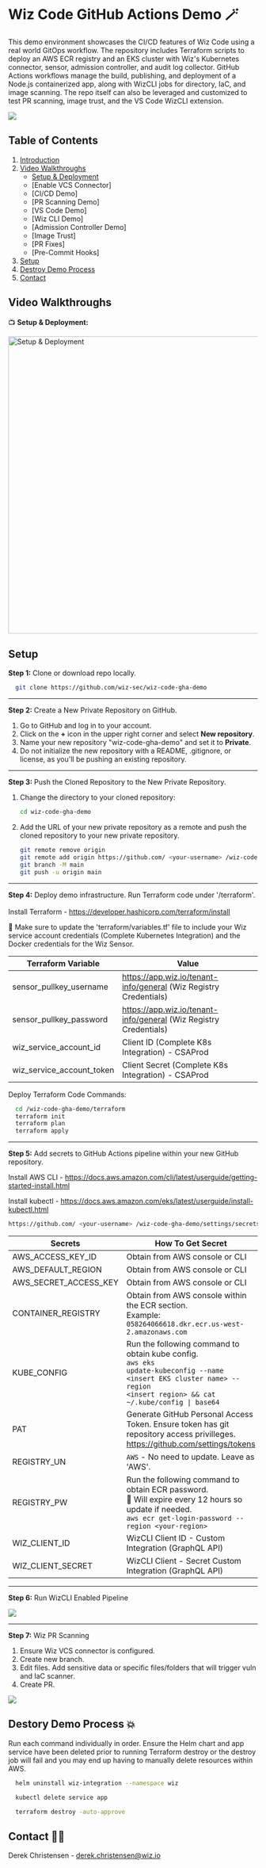 # Wiz Code GitHub Actions Demo :magic_wand:

This demo environment showcases the CI/CD features of Wiz Code using a real world GitOps workflow. The repository includes Terraform scripts to deploy an AWS ECR registry and an EKS cluster with Wiz's Kubernetes connector, sensor, admission controller, and audit log collector. GitHub Actions workflows manage the build, publishing, and deployment of a Node.js containerized app, along with WizCLI jobs for directory, IaC, and image scanning. The repo itself can also be leveraged and customized to test PR scanning, image trust, and the VS Code WizCLI extension.

<img src="https://github.com/wiz-sec/wiz-code-gha-demo/raw/main/images/gha.png">

## Table of Contents

1. [Introduction](#wiz-code-github-actions-demo-magic_wand)
2. [Video Walkthroughs](#video-walkthroughs)
   - [Setup & Deployment](#setup-and-deployment)
   - [Enable VCS Connector]
   - [CI/CD Demo]
   - [PR Scanning Demo]
   - [VS Code Demo]
   - [Wiz CLI Demo]
   - [Admission Controller Demo]
   - [Image Trust]
   - [PR Fixes]
   - [Pre-Commit Hooks]
3. [Setup](#setup)
4. [Destroy Demo Process](#destory-demo-process-boom)
5. [Contact](#contact) 

## Video Walkthroughs

<a name="setup-and-deployment"></a>
:tv: **Setup & Deployment:** 

<a href="https://beyondnetworkscom-my.sharepoint.com/:v:/g/personal/derek_christensen_wiz_io/EdN3Gqax1OZAq2X1YsOLEJ0BmBpkGsIPjbMFiK1DKPA52Q?e=1LABka" target="_blank">
  <img src="https://github.com/wiz-sec/wiz-code-gha-demo/raw/main/images/video1.png" alt="Setup & Deployment" width="600"/>
</a>

## Setup

**Step 1:** Clone or download repo locally.

```bash
  git clone https://github.com/wiz-sec/wiz-code-gha-demo
```

---
**Step 2:** Create a New Private Repository on GitHub.

1. Go to GitHub and log in to your account.
2. Click on the **+** icon in the upper right corner and select **New repository**.
3. Name your new repository "wiz-code-gha-demo" and set it to **Private**.
4. Do not initialize the new repository with a README, .gitignore, or license, as you'll be pushing an existing repository.<br>

---
**Step 3:** Push the Cloned Repository to the New Private Repository.

1. Change the directory to your cloned repository:
   ```sh
   cd wiz-code-gha-demo
   ```
2. Add the URL of your new private repository as a remote and push the cloned repository to your new private repository.
    ```sh
    git remote remove origin
    git remote add origin https://github.com/ <your-username> /wiz-code-gha-demo.git
    git branch -M main
    git push -u origin main
    ```

---
**Step 4:** Deploy demo infrastructure. Run Terraform code under '/terraform'.<br><br>
Install Terraform - https://developer.hashicorp.com/terraform/install <br>

:rotating_light: Make sure to update the 'terraform/variables.tf' file to include your Wiz service account credentials (Complete Kubernetes Integration) and the Docker credentials for the Wiz Sensor.

| Terraform Variable             | Value                                                               |
| ----------------- | ------------------------------------------------------------------ |
| sensor_pullkey_username | https://app.wiz.io/tenant-info/general (Wiz Registry Credentials) |
| sensor_pullkey_password | https://app.wiz.io/tenant-info/general (Wiz Registry Credentials) |
| wiz_service_account_id | Client ID (Complete K8s Integration) - CSAProd |
| wiz_service_account_token | Client Secret (Complete K8s Integration) - CSAProd |

Deploy Terraform Code Commands:

```bash
  cd /wiz-code-gha-demo/terraform
  terraform init
  terraform plan
  terraform apply
```

---
**Step 5:** Add secrets to GitHub Actions pipeline within your new GitHub repository.<br>

Install AWS CLI - https://docs.aws.amazon.com/cli/latest/userguide/getting-started-install.html

Install kubectl - https://docs.aws.amazon.com/eks/latest/userguide/install-kubectl.html

  ```bash
  https://github.com/ <your-username> /wiz-code-gha-demo/settings/secrets/actions
  ```

| Secrets             | How To Get Secret                                                               |
| ----------------- | ------------------------------------------------------------------ |
| AWS_ACCESS_KEY_ID | Obtain from AWS console or CLI |
| AWS_DEFAULT_REGION | Obtain from AWS console or CLI |
| AWS_SECRET_ACCESS_KEY | Obtain from AWS console or CLI |
| CONTAINER_REGISTRY | Obtain from AWS console within the ECR section.<br>Example: `058264066618.dkr.ecr.us-west-2.amazonaws.com` |
| KUBE_CONFIG | Run the following command to obtain kube config.<br> <code>aws eks update-kubeconfig --name &lt;insert EKS cluster name&gt; --region &lt;insert region&gt; && cat ~/.kube/config &#124; base64</code> |
| PAT | Generate GitHub Personal Access Token. Ensure token has git repository access privilleges.<br>https://github.com/settings/tokens |
| REGISTRY_UN | `AWS` - No need to update. Leave as 'AWS'. |
| REGISTRY_PW | Run the following command to obtain ECR password.<br>:rotating_light: Will expire every 12 hours so update if needed.<br>`aws ecr get-login-password --region <your-region>` |
| WIZ_CLIENT_ID | WizCLI Client ID - Custom Integration (GraphQL API)|
| WIZ_CLIENT_SECRET | WizCLI Client - Secret Custom Integration (GraphQL API)|

---
**Step 6:** Run WizCLI Enabled Pipeline

<img src="https://github.com/wiz-sec/wiz-code-gha-demo/raw/main/images/pipeline.png">

---
**Step 7:** Wiz PR Scanning

1. Ensure Wiz VCS connector is configured.
2. Create new branch.
3. Edit files. Add sensitive data or specific files/folders that will trigger vuln and IaC scanner.
4. Create PR.

<img src="https://github.com/wiz-sec/wiz-code-gha-demo/raw/main/images/pr.png">

## Destory Demo Process :boom:

Run each command individually in order. Ensure the Helm chart and app service have been deleted prior to running Terraform destroy or the destroy job will fail and you may end up having to manually delete resources within AWS.

```bash
  helm uninstall wiz-integration --namespace wiz
```
```bash
  kubectl delete service app
```
```bash
  terraform destroy -auto-approve
```

## Contact :mage_man:

Derek Christensen - derek.christensen@wiz.io
